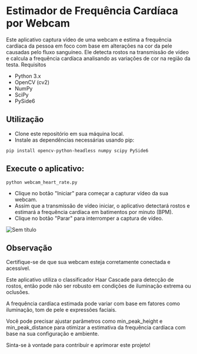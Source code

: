 # Estimador de Frequência Cardíaca por Webcam

Este aplicativo captura vídeo de uma webcam e estima a frequência cardíaca da pessoa em foco com base em alterações na cor da pele causadas pelo fluxo sanguíneo. Ele detecta rostos na transmissão de vídeo e calcula a frequência cardíaca analisando as variações de cor na região da testa.
Requisitos

- Python 3.x
- OpenCV (cv2)
- NumPy
- SciPy
- PySide6

## Utilização

- Clone este repositório em sua máquina local.
- Instale as dependências necessárias usando pip:

`pip install opencv-python-headless numpy scipy PySide6`

## Execute o aplicativo:

`python webcam_heart_rate.py`

- Clique no botão "Iniciar" para começar a capturar vídeo da sua webcam.
- Assim que a transmissão de vídeo iniciar, o aplicativo detectará rostos e estimará a frequência cardíaca em batimentos por minuto (BPM).
- Clique no botão "Parar" para interromper a captura de vídeo.

![Sem título](https://github.com/FelipeAmaral13/EstudosVisaoComp/assets/5797933/065a2cc5-752e-4f09-9c2f-c561a7566fee)

## Observação

Certifique-se de que sua webcam esteja corretamente conectada e acessível.

Este aplicativo utiliza o classificador Haar Cascade para detecção de rostos, então pode não ser robusto em condições de iluminação extrema ou oclusões.

A frequência cardíaca estimada pode variar com base em fatores como iluminação, tom de pele e expressões faciais.

Você pode precisar ajustar parâmetros como min_peak_height e min_peak_distance para otimizar a estimativa da frequência cardíaca com base na sua configuração e ambiente.

Sinta-se à vontade para contribuir e aprimorar este projeto!
